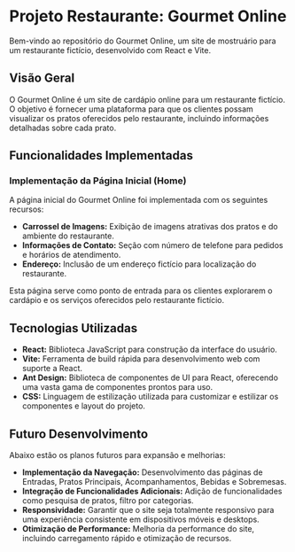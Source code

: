 # Projeto Restaurante: Gourmet Online

Bem-vindo ao repositório do Gourmet Online, um site de mostruário para um restaurante fictício, desenvolvido com React e Vite.

## Visão Geral

O Gourmet Online é um site de cardápio online para um restaurante fictício. O objetivo é fornecer uma plataforma para que os clientes possam visualizar os pratos oferecidos pelo restaurante, incluindo informações detalhadas sobre cada prato.

## Funcionalidades Implementadas

### Implementação da Página Inicial (Home)

A página inicial do Gourmet Online foi implementada com os seguintes recursos:

- **Carrossel de Imagens:** Exibição de imagens atrativas dos pratos e do ambiente do restaurante.
- **Informações de Contato:** Seção com número de telefone para pedidos e horários de atendimento.
- **Endereço:** Inclusão de um endereço fictício para localização do restaurante.

Esta página serve como ponto de entrada para os clientes explorarem o cardápio e os serviços oferecidos pelo restaurante fictício.

## Tecnologias Utilizadas

- **React:** Biblioteca JavaScript para construção da interface do usuário.
- **Vite:** Ferramenta de build rápida para desenvolvimento web com suporte a React.
- **Ant Design:** Biblioteca de componentes de UI para React, oferecendo uma vasta gama de componentes prontos para uso.
- **CSS:** Linguagem de estilização utilizada para customizar e estilizar os componentes e layout do projeto.

## Futuro Desenvolvimento

Abaixo estão os planos futuros para expansão e melhorias:

- **Implementação da Navegação:** Desenvolvimento das páginas de Entradas, Pratos Principais, Acompanhamentos, Bebidas e Sobremesas.
- **Integração de Funcionalidades Adicionais:** Adição de funcionalidades como pesquisa de pratos, filtro por categorias.
- **Responsividade:** Garantir que o site seja totalmente responsivo para uma experiência consistente em dispositivos móveis e desktops.
- **Otimização de Performance:** Melhoria da performance do site, incluindo carregamento rápido e otimização de recursos.


